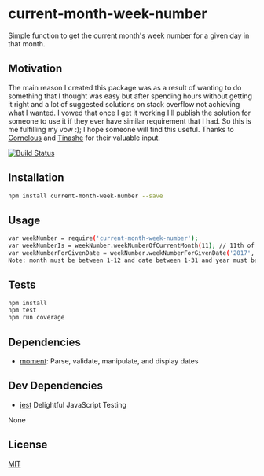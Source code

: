 # current-month-week-number 

Simple function to get the current month's week number for a given day in that month.

## Motivation

The main reason I created this package was as a result of wanting to do something that I thought was easy but after spending hours without getting it right and a lot of suggested solutions on stack overflow not achieving what I wanted. 
I vowed that once I get it working I'll publish the solution for someone to use it if they ever have similar requirement that I had. So this is me fulfilling my vow :); I hope someone will find this useful. Thanks to [Cornelous](https://github.com/cornelous) and [Tinashe](https://github.com/cylon85) for their valuable input.

[![Build Status](https://travis-ci.org/manyike/current-month-week-number.svg?branch=master)](https://travis-ci.org/manyike/current-month-week-number)

## Installation

```sh
npm install current-month-week-number --save
```
## Usage

```sh
var weekNumber = require('current-month-week-number');
var weekNumberIs = weekNumber.weekNumberOfCurrentMonth(11); // 11th of the current month
var weekNumberForGivenDate = weekNumber.weekNumberForGivenDate('2017', '1', '17');// i.e January 17th 2017
Note: month must be between 1-12 and date between 1-31 and year must be full year including century like 2010 or 1999
```

## Tests

```sh
npm install
npm test
npm run coverage
```

## Dependencies

- [moment](https://github.com/moment/moment): Parse, validate, manipulate, and display dates

## Dev Dependencies
- [jest](http://facebook.github.io/jest/) Delightful JavaScript Testing

None

## License

[MIT](http://vjpr.mit-license.org)
